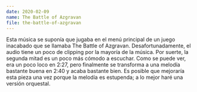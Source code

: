 ```yaml
---
date: 2020-02-09
name: The Battle of Azgravan
file: the-battle-of-azgravan
---
```


Esta música se suponía que jugaba en el menú principal de un juego inacabado que se llamaba The Battle of Azgravan. Desafortunadamente, el audio tiene un poco de clipping por la mayoría de la música. Por suerte, la segunda mitad es un poco más cómodo a escuchar. Como se puede ver, era un poco loco en 2:27, pero finalmente se transforma a una melodía bastante buena en 2:40 y acaba bastante bien. Es posible que mejoraría esta pieza una vez porque la melodía es estupenda; a lo mejor haré una versión orquestal.